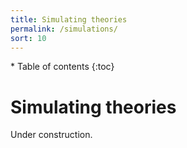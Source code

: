 ```yaml
---
title: Simulating theories
permalink: /simulations/
sort: 10
---
```


<div id="toc-wrapper" markdown="1">
* Table of contents
{:toc}
</div>


# Simulating theories

Under construction.
